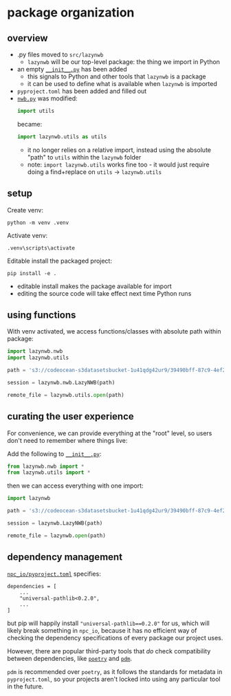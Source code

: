 # package organization

## overview
- .py files moved to `src/lazynwb`
    - `lazynwb` will be our top-level package: the thing we import in Python
- an empty [`__init__.py`](src/lazynwb/__init__.py) has been added 
    - this signals to Python and other tools that `lazynwb` is a package
    - it can be used to define what is available when `lazynwb` is imported
- `pyproject.toml` has been added and filled out
- [`nwb.py`](src/lazynwb/nwb.py) was modified:
    ```python
    import utils
    ```
    became:
    ```python
    import lazynwb.utils as utils
    ```
    - it no longer relies on a relative import, instead using the absolute "path" to
      `utils` within the `lazynwb` folder
    - note: `import lazynwb.utils` works fine too - it would just require doing a
      find+replace on `utils` -> `lazynwb.utils`

## setup
Create venv:
```
python -m venv .venv
```
Activate venv:
```
.venv\scripts\activate
```
Editable install the packaged project:
```
pip install -e .
```

- editable install makes the package available for import
- editing the source code will take effect next time Python runs

## using functions

With venv activated, we access functions/classes with absolute path within package:

```python
import lazynwb.nwb
import lazynwb.utils

path = 's3://codeocean-s3datasetsbucket-1u41qdg42ur9/39490bff-87c9-4ef2-b408-36334e748ac6/nwb/ecephys_620264_2022-08-02_15-39-59_experiment1_recording1.nwb'

session = lazynwb.nwb.LazyNWB(path)

remote_file = lazynwb.utils.open(path)
```

## curating the user experience

For convenience, we can provide everything at the "root" level, so users don't need to
remember where things live:

Add the following to [`__init__.py`](src/lazynwb/__init__.py):
```python
from lazynwb.nwb import *
from lazynwb.utils import *
```

then we can access everything with one import:
```python
import lazynwb

path = 's3://codeocean-s3datasetsbucket-1u41qdg42ur9/39490bff-87c9-4ef2-b408-36334e748ac6/nwb/ecephys_620264_2022-08-02_15-39-59_experiment1_recording1.nwb'

session = lazynwb.LazyNWB(path)

remote_file = lazynwb.open(path)
```


## dependency management
[`npc_io/pyproject.toml`](https://github.com/AllenInstitute/npc_io/blob/47c2a685d9f32733736b48b0c1d639b5e6cf77b9/pyproject.toml#L11)
specifies:
```
dependencies = [
    ...
    "universal-pathlib<0.2.0",
    ...
]
```
but pip will happily install `"universal-pathlib==0.2.0"` for us, which will
likely break something in `npc_io`, because it
has no efficient way of checking the dependency specifications of every package
our project uses.

However, there are popular third-party tools that *do* check compatibility between dependencies, like
[`poetry`](https://python-poetry.org/) and
[`pdm`](https://pdm-project.org/latest/). 

`pdm` is recommended over `poetry`, as it follows 
the standards for metadata in `pyproject.toml`, so your projects aren't
locked into using any particular tool in the future.